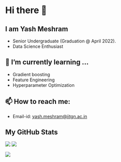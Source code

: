 # Hi there 👋

## I am Yash Meshram
* Senior Undergraduate (Graduation @ April 2022).
* Data Science Enthusiast

<!-- Here are some ideas to get you started: -->

<!-- ## 🔭 I’m currently working on ... -->
## 🌱 I’m currently learning ...
* Gradient boosting
* Feature Engineering
* Hyperparameter Optimization

## 📫 How to reach me:
* Email-id: yash.meshram@iitgn.ac.in

## My GitHub Stats
![](https://github-readme-stats.vercel.app/api?username=yash-meshram&show_icons=true&theme=dark) ![](https://github-readme-stats.vercel.app/api/top-langs/?username=yash-meshram&layout=compact&theme=dark)

![](https://activity-graph.herokuapp.com/graph?username=yash-meshram&theme=react-dark)
